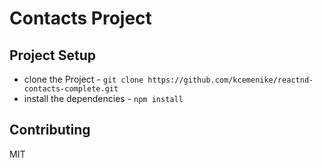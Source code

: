 # Contacts Project



## Project Setup

* clone the Project - `git clone https://github.com/kcemenike/reactnd-contacts-complete.git`
* install the dependencies - `npm install`

## Contributing

MIT
